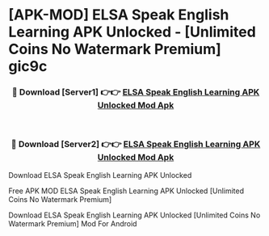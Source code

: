 # [APK-MOD] ELSA Speak  English Learning APK Unlocked - [Unlimited Coins No Watermark Premium] gic9c



<div align="center">
<h3>🔴 Download [Server1] 👉👉 <a href="https://momento.my/?title=ELSA_Speak__English_Learning_APK_Unlocked">ELSA Speak  English Learning APK Unlocked Mod Apk</a></h3><br>

<h3>🔴 Download [Server2] 👉👉 <a href="https://momento.my/?title=ELSA_Speak__English_Learning_APK_Unlocked">ELSA Speak  English Learning APK Unlocked Mod Apk</a></h3>
</div>



Download ELSA Speak  English Learning APK Unlocked 

Free APK MOD ELSA Speak  English Learning APK Unlocked [Unlimited Coins No Watermark Premium]

Download ELSA Speak  English Learning APK Unlocked [Unlimited Coins No Watermark Premium] Mod For Android

